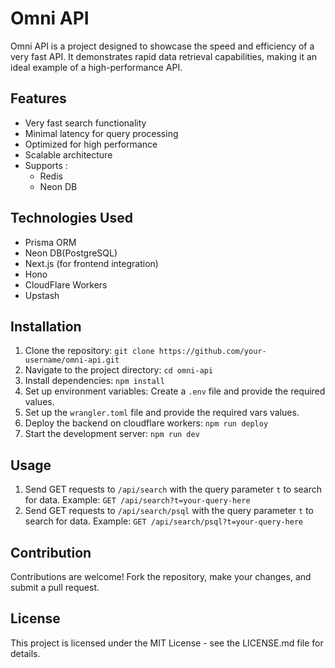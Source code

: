 # Omni API

Omni API is a project designed to showcase the speed and efficiency of a very fast API. It demonstrates rapid data retrieval capabilities, making it an ideal example of a high-performance API.

## Features

- Very fast search functionality
- Minimal latency for query processing
- Optimized for high performance
- Scalable architecture
- Supports :
    - Redis
    - Neon DB

## Technologies Used

- Prisma ORM
- Neon DB(PostgreSQL)
- Next.js (for frontend integration)
- Hono
- CloudFlare Workers
- Upstash
## Installation

1. Clone the repository: `git clone https://github.com/your-username/omni-api.git`
2. Navigate to the project directory: `cd omni-api`
3. Install dependencies: `npm install`
4. Set up environment variables: Create a `.env` file and provide the required values.
5. Set up the `wrangler.toml` file and provide the required vars values.
6. Deploy the backend on cloudflare workers: `npm run deploy`
7. Start the development server: `npm run dev`

## Usage

1. Send GET requests to `/api/search` with the query parameter `t` to search for data.
   Example: `GET /api/search?t=your-query-here`
2. Send GET requests to `/api/search/psql` with the query parameter `t` to search for data.
   Example: `GET /api/search/psql?t=your-query-here`

## Contribution

Contributions are welcome! Fork the repository, make your changes, and submit a pull request.

## License

This project is licensed under the MIT License - see the LICENSE.md file for details.
